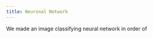 ```yaml
---
title: Neuronal Network
---
```


We made an image classifying neural network in order of

<!-- Sketch file location, (pending organization) -->
<script src="project.js"></script>
<!-- Necessary element to position p5 canvas -->
<div id="sketch-div"></div>
<div id="histogram-div"></div>

